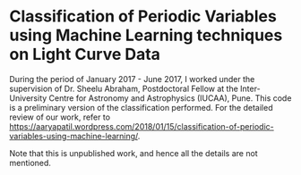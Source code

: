 # Classification of Periodic Variables using Machine Learning techniques on Light Curve Data

During the period of January 2017 - June 2017, I worked under the supervision of Dr. Sheelu Abraham, Postdoctoral Fellow at the Inter-University Centre for Astronomy and Astrophysics (IUCAA), Pune. This code is a preliminary version of the classification performed.
For the detailed review of our work, refer to https://aaryapatil.wordpress.com/2018/01/15/classification-of-periodic-variables-using-machine-learning/. 

Note that this is unpublished work, and hence all the details are not mentioned.

